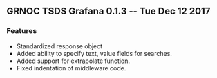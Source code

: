 ## GRNOC TSDS Grafana 0.1.3 -- Tue Dec 12 2017

### Features

*  Standardized response object
*  Added ability to specify text, value fields for searches.
*  Added support for extrapolate function.
*  Fixed indentation of middleware code.
